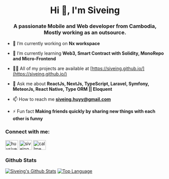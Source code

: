 <h1 align="center">Hi 👋, I'm Siveing</h1>
<h3 align="center">A passionate Mobile and Web developer from Cambodia, Mostly working as an outsource.</h3>

- 🔭 I’m currently working on **Nx workspace**

- 🌱 I’m currently learning **Web3, Smart Contract with Solidity, MonoRepo and Micro-Frontend**

- 👨‍💻 All of my projects are available at [https://siveing.github.io/](https://siveing.github.io/)

- 💬 Ask me about **ReactJs, NextJs, TypeScript, Laravel, Symfony, MeteorJs, React Native, Type ORM || Eloquent**

- 📫 How to reach me **siveing.huyy@gmail.com**

- ⚡ Fun fact **Making friends quickly by sharing new things with each other is funny**

<h3 align="left">Connect with me:</h3>
<p align="left">
<a href="https://twitter.com/huysiveing" target="blank"><img align="center" src="https://raw.githubusercontent.com/rahuldkjain/github-profile-readme-generator/master/src/images/icons/Social/twitter.svg" alt="huysiveing" height="30" width="40" /></a>
<a href="https://fb.com/siveing.huy" target="blank"><img align="center" src="https://raw.githubusercontent.com/rahuldkjain/github-profile-readme-generator/master/src/images/icons/Social/facebook.svg" alt="siveing.huy" height="30" width="40" /></a>
<a href="https://instagram.com/callme_siveing" target="blank"><img align="center" src="https://raw.githubusercontent.com/rahuldkjain/github-profile-readme-generator/master/src/images/icons/Social/instagram.svg" alt="callme_siveing" height="30" width="40" /></a>
</p>

### Github Stats

[![Siveing's Github Stats](https://github-readme-stats.vercel.app/api?username=siveing&show_icons=true&theme=material-palenight)](https://github.com/siveing)
[![Top Language](https://github-readme-stats.vercel.app/api/top-langs/?username=siveing&show_icons=true&theme=material-palenight)](https://github.com/siveing)

